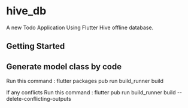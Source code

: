 # hive_db

A new Todo Application Using Flutter Hive offline database.

## Getting Started

## Generate model class by code

Run this command :
flutter packages pub run build_runner build

If any conflicts Run this command :
flutter pub run build_runner build --delete-conflicting-outputs
